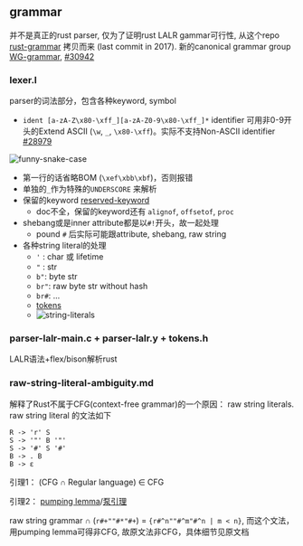 ## grammar

并不是真正的rust parser, 仅为了证明rust LALR gammar可行性, 从这个repo [rust-grammar](https://github.com/bleibig/rust-grammar) 拷贝而来 (last commit in 2017). 新的canonical grammar group [WG-grammar](https://github.com/rust-lang-nursery/wg-grammar), [#30942](https://github.com/rust-lang/rust/issues/30942)



### lexer.l

parser的词法部分，包含各种keyword, symbol

* `ident [a-zA-Z\x80-\xff_][a-zA-Z0-9\x80-\xff_]*` identifier 可用非0-9开头的Extend ASCII (`\w`, `_`, `\x80-\xff`)。实际不支持Non-ASCII identifier [#28979](https://github.com/rust-lang/rust/issues/28979)

![funny-snake-case](D:\OneDrive\Pictures\Typora\D%5COneDrive%5CPictures%5CTypora%5C1547128715211.png)

* 第一行的话省略BOM (`\xef\xbb\xbf`)，否则报错
* 单独的`_`作为特殊的`UNDERSCORE` 来解析
* 保留的keyword [reserved-keyword](https://doc.rust-lang.org/book/appendix-01-keywords.html#keywords-reserved-for-future-use)
  * doc不全，保留的keyword还有 `alignof`, `offsetof`, `proc`
* shebang或是inner attribute都是以`#!`开头，故一起处理
  * pound `#` 后实际可能跟attribute, shebang, raw string
* 各种string literal的处理
  * `'` : char 或 lifetime
  * `"` : str
  * `b"`: byte str
  * `br"`: raw byte str without hash
  * `br#`: ...
  * [tokens](https://doc.rust-lang.org/beta/reference/tokens.html)
  * ![string-literals](D:\OneDrive\Pictures\Typora\D%5COneDrive%5CPictures%5CTypora%5C1547136868162.png)



### parser-lalr-main.c + parser-lalr.y + tokens.h

LALR语法+flex/bison解析rust



### raw-string-literal-ambiguity.md

解释了Rust不属于CFG(context-free grammar)的一个原因： raw string literals. raw string literal 的文法如下

```
R -> 'r' S
S -> '"' B '"'
S -> '#' S '#'
B -> . B
B -> ε
```

引理1： (CFG ∩ Regular language) ∈ CFG

引理2： [pumping lemma](https://en.wikipedia.org/wiki/Pumping_lemma_for_context-free_languages)/[泵引理](https://zh.wikipedia.org/wiki/%E6%B3%B5%E5%BC%95%E7%90%86)

raw string grammar ∩ (`r#+""#*"#+`) = `{r#^n""#^m"#^n | m < n}`, 而这个文法，用pumping lemma可得非CFG, 故原文法非CFG，具体细节见原文档